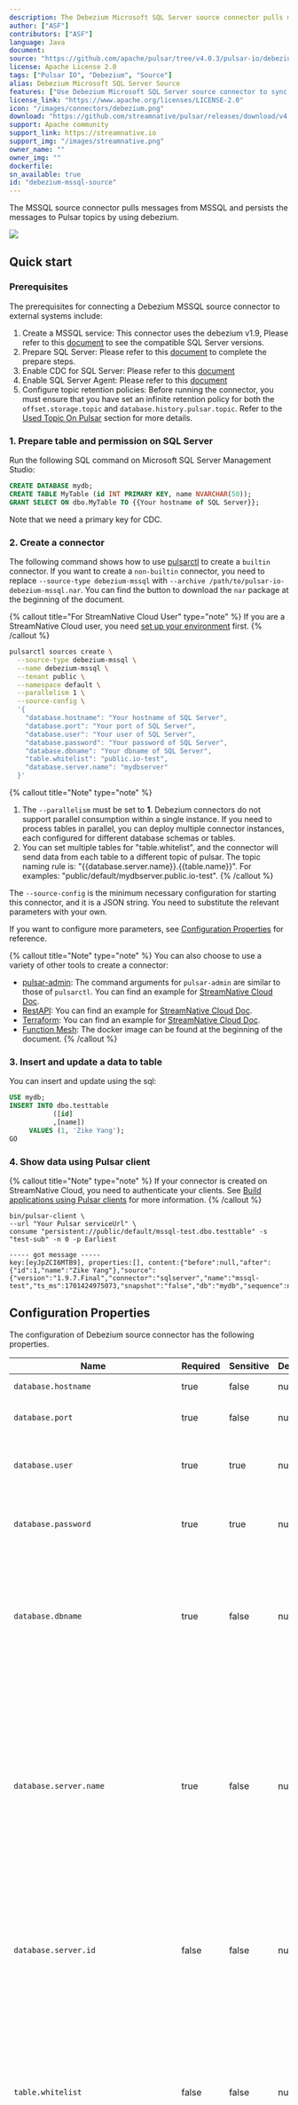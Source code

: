 ```yaml
---
description: The Debezium Microsoft SQL Server source connector pulls messages from SQL Server and persists the messages to Pulsar topics
author: ["ASF"]
contributors: ["ASF"]
language: Java
document:
source: "https://github.com/apache/pulsar/tree/v4.0.3/pulsar-io/debezium/mssql"
license: Apache License 2.0
tags: ["Pulsar IO", "Debezium", "Source"]
alias: Debezium Microsoft SQL Server Source
features: ["Use Debezium Microsoft SQL Server source connector to sync data to Pulsar"]
license_link: "https://www.apache.org/licenses/LICENSE-2.0"
icon: "/images/connectors/debezium.png"
download: "https://github.com/streamnative/pulsar/releases/download/v4.0.3.2/pulsar-io-debezium-mssql-4.0.3.2.nar"
support: Apache community
support_link: https://streamnative.io
support_img: "/images/streamnative.png"
owner_name: ""
owner_img: ""
dockerfile: 
sn_available: true
id: "debezium-mssql-source"
---
```


The MSSQL source connector pulls messages from MSSQL and persists the messages to Pulsar topics by using debezium.

![](/images/connectors/debezium-mssql.png)

## Quick start

### Prerequisites

The prerequisites for connecting a Debezium MSSQL source connector to external systems include:

1. Create a MSSQL service: This connector uses the debezium v1.9, Please refer to this [document](https://debezium.io/releases/1.9/) to see the compatible SQL Server versions.
2. Prepare SQL Server: Please refer to this [document](https://debezium.io/documentation/reference/1.9/connectors/sqlserver.html) to complete the prepare steps.
3. Enable CDC for SQL Server: Please refer to this [document](https://learn.microsoft.com/en-us/sql/relational-databases/track-changes/enable-and-disable-change-data-capture-sql-server?view=sql-server-ver15)
4. Enable SQL Server Agent: Please refer to this [document](https://learn.microsoft.com/en-us/sql/ssms/agent/start-stop-or-pause-the-sql-server-agent-service?view=sql-server-ver16)
5. Configure topic retention policies: Before running the connector, you must ensure that you have set an infinite retention policy for both the `offset.storage.topic` and `database.history.pulsar.topic`. Refer to the [Used Topic On Pulsar](#used-topic-on-pulsar) section for more details.


### 1. Prepare table and permission on SQL Server

Run the following SQL command on Microsoft SQL Server Management Studio:
```sql
CREATE DATABASE mydb;
CREATE TABLE MyTable (id INT PRIMARY KEY, name NVARCHAR(50));
GRANT SELECT ON dbo.MyTable TO {{Your hostname of SQL Server}};
```

Note that we need a primary key for CDC.

### 2. Create a connector

The following command shows how to use [pulsarctl](https://github.com/streamnative/pulsarctl) to create a `builtin` connector. If you want to create a `non-builtin` connector,
you need to replace `--source-type debezium-mssql` with `--archive /path/to/pulsar-io-debezium-mssql.nar`. You can find the button to download the `nar` package at the beginning of the document.

{% callout title="For StreamNative Cloud User" type="note" %}
If you are a StreamNative Cloud user, you need [set up your environment](https://docs.streamnative.io/docs/connector-setup) first.
{% /callout %}

```bash
pulsarctl sources create \
  --source-type debezium-mssql \
  --name debezium-mssql \
  --tenant public \
  --namespace default \
  --parallelism 1 \
  --source-config \
  '{
    "database.hostname": "Your hostname of SQL Server",
    "database.port": "Your port of SQL Server",
    "database.user": "Your user of SQL Server",
    "database.password": "Your password of SQL Server",
    "database.dbname": "Your dbname of SQL Server",
    "table.whitelist": "public.io-test",
    "database.server.name": "mydbserver"
  }'
```

{% callout title="Note" type="note" %}
1. The `--parallelism` must be set to **1**. Debezium connectors do not support parallel consumption within a single instance. If you need to process tables in parallel, you can deploy multiple connector instances, each configured for different database schemas or tables.
2. You can set multiple tables for "table.whitelist", and the connector will send data from each table to a different topic of pulsar. The topic naming rule is: "{{database.server.name}}.{{table.name}}". For examples: "public/default/mydbserver.public.io-test".
{% /callout %}

The `--source-config` is the minimum necessary configuration for starting this connector, and it is a JSON string. You need to substitute the relevant parameters with your own.

If you want to configure more parameters, see [Configuration Properties](#configuration-properties) for reference.

{% callout title="Note" type="note" %}
You can also choose to use a variety of other tools to create a connector:
- [pulsar-admin](https://pulsar.apache.org/docs/3.1.x/io-use/): The command arguments for `pulsar-admin` are similar to those of `pulsarctl`. You can find an example for [StreamNative Cloud Doc](https://docs.streamnative.io/docs/connector-create#create-a-built-in-connector ).
- [RestAPI](https://pulsar.apache.org/sink-rest-api/?version=3.1.1): You can find an example for [StreamNative Cloud Doc](https://docs.streamnative.io/docs/connector-create#create-a-built-in-connector).
- [Terraform](https://github.com/hashicorp/terraform): You can find an example for [StreamNative Cloud Doc](https://docs.streamnative.io/docs/connector-create#create-a-built-in-connector).
- [Function Mesh](https://functionmesh.io/docs/connectors/run-connector): The docker image can be found at the beginning of the document.
{% /callout %}


### 3. Insert and update a data to table

You can insert and update using the sql:
```sql
USE mydb;
INSERT INTO dbo.testtable
           ([id]
           ,[name])
     VALUES (1, 'Zike Yang');
GO
```

### 4. Show data using Pulsar client

{% callout title="Note" type="note" %}
If your connector is created on StreamNative Cloud, you need to authenticate your clients. See [Build applications using Pulsar clients](https://docs.streamnative.io/docs/qs-connect#jumpstart-for-beginners) for more information.
{% /callout %}

```
bin/pulsar-client \
--url "Your Pulsar serviceUrl" \
consume "persistent://public/default/mssql-test.dbo.testtable" -s "test-sub" -n 0 -p Earliest

----- got message -----
key:[eyJpZCI6MTB9], properties:[], content:{"before":null,"after":{"id":1,"name":"Zike Yang"},"source":{"version":"1.9.7.Final","connector":"sqlserver","name":"mssql-test","ts_ms":1701424975073,"snapshot":"false","db":"mydb","sequence":null,"schema":"dbo","table":"testtable","change_lsn":"00000027:000005a0:0002","commit_lsn":"00000027:000005a0:0003","event_serial_no":1},"op":"c","ts_ms":1701424977325,"transaction":null}
```

## Configuration Properties
The configuration of Debezium source connector has the following properties.

| Name                                  | Required | Sensitive | Default | Description                                                                                                                                                                                                                                                                |
|---------------------------------------|----------|-----------|---------|----------------------------------------------------------------------------------------------------------------------------------------------------------------------------------------------------------------------------------------------------------------------------|
| `database.hostname`                   | true     | false     | null    | The address of a database server.                                                                                                                                                                                                                                          |
| `database.port`                       | true     | false     | null    | The port number of a database server.                                                                                                                                                                                                                                      |
| `database.user`                       | true     | true      | null    | The name of a database user that has the required privileges.                                                                                                                                                                                                              |
| `database.password`                   | true     | true      | null    | The password for a database user that has the required privileges.                                                                                                                                                                                                         |
| `database.dbname`                     | true     | false     | null    | The database.dbname parameter in Debezium configuration is used to specify the name of the specific database that the connector should connect to.                                                                                                                         |
| `database.server.name`                | true     | false     | null    | The logical name of a database server/cluster, which forms a namespace and it is used in all the names of Kafka topics to which the connector writes, the Kafka Connect schema names, and the namespaces of the corresponding Avro schema when the Avro Connector is used. |
| `database.server.id`                  | false    | false     | null    | The connector’s identifier that must be unique within a database cluster and similar to the database’s server-id configuration property.                                                                                                                                   |
| `table.whitelist`                     | false    | false     | null    | A list of all databases hosted by this server which is monitored by the  connector.<br/><br/> This is optional, and there are other properties for listing databases and tables to include or exclude from monitoring.                                                     |
| `key.converter`                       | false    | false     | null    | The converter provided by Kafka Connect to convert record key.                                                                                                                                                                                                             |
| `value.converter`                     | false    | false     | null    | The converter provided by Kafka Connect to convert record value.                                                                                                                                                                                                           |
| `database.history`                    | false    | false     | null    | The name of the database history class.                                                                                                                                                                                                                                    |
| `database.history.pulsar.topic`       | false    | false     | null    | The name of the database history topic where the connector writes and recovers DDL statements. <br/><br/>**Note: this topic is for internal use only and should not be used by consumers.**                                                                                |
| `database.history.pulsar.service.url` | false    | false     | null    | Pulsar cluster service URL for history topic.                                                                                                                                                                                                                              |
| `pulsar.service.url`                  | false    | false     | null    | Pulsar cluster service URL.                                                                                                                                                                                                                                                |
| `offset.storage.topic`                | false    | false     | null    | Record the last committed offsets that the connector successfully completes.                                                                                                                                                                                               |

## Advanced features

### Converter options

- org.apache.kafka.connect.json.JsonConverter

  The`json-with-envelope` config is valid only for the JsonConverter. By default, the value is set to false. When the `json-with-envelope` value is set to false, the consumer uses the schema `Schema.KeyValue(Schema.AUTO_CONSUME(), Schema.AUTO_CONSUME(), KeyValueEncodingType.SEPARATED)`, and the message only consists of the payload.
  When the `json-with-envelope` value is set to true, the consumer uses the schema `Schema.KeyValue(Schema.BYTES, Schema.BYTES)`, and the message consists of the schema and the payload.

- org.apache.pulsar.kafka.shade.io.confluent.connect.avro.AvroConverter

  If you select the AvroConverter, the consumer uses the schema `Schema.KeyValue(Schema.AUTO_CONSUME(), Schema.AUTO_CONSUME(), KeyValueEncodingType.SEPARATED)`, and the message consists of the payload.


### Used topic on Pulsar
Currently, the destination topic (specified by the `destination-topic-name` option ) is a required configuration but it is not used for the Debezium connector to save data. The Debezium connector saves data on the following 4 types of topics:

- One topic for storing the database metadata messages. It is named with the database server name ( `database.server.name`), like `public/default/database.server.name`.
- One topic (`offset.storage.topic`) for storing the offset metadata messages. The connector saves the last successfully-committed offsets on this topic.
- One topic (`database.history.pulsar.topic`) for storing the database history information. The connector writes and recovers DDL statements on this topic.
- One per-table topic. You can set multiple tables for "table.whitelist", and the connector will send data from each table to a different topic of pulsar. The topic naming rule is: "{{database.server.name}}.{{table.name}}". For examples: "public/default/mydbserver.public.io-test".

If automatic topic creation is disabled on the Pulsar broker, you need to manually create these 4 types of topics and the destination topic.

For `offset.storage.topic` and `database.history.pulsar.topic`, If they are not specified in your connector's configuration, they will be created automatically using the following default naming convention:
- `database.history.pulsar.topic`: "{tenant}/{namespace}/{connector-name}-debezium-history-topic"
- `offset.storage.topic`: "{tenant}/{namespace}/{connector-name}-offset-storage-topic"

Here, {tenant} and {namespace} refer to the tenant and namespace where the connector is running.

Both the history and offset topics require their data to be retained indefinitely to ensure fault-tolerance and prevent data loss. Before running the connector, you must configure an infinite retention policy for both topics. Use the pulsar-admin CLI to set the retention policy:

```shell
pulsar-admin topicPolicies set-retention -s -1 -t -1 ${topic_name}
```